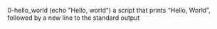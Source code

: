 0-hello_world (echo "Hello, world") a script that prints “Hello, World”, followed by a new line to the standard output

